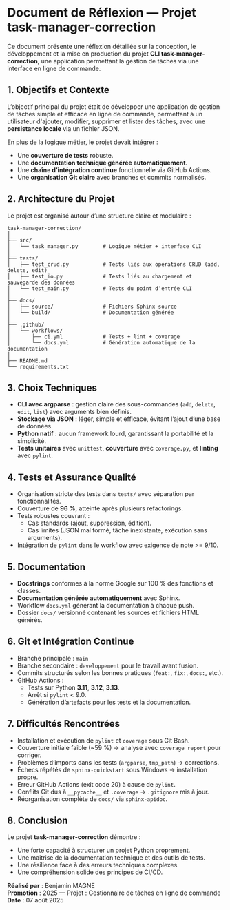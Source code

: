 # Document de Réflexion — Projet task-manager-correction

Ce document présente une réflexion détaillée sur la conception, le développement et la mise en production du projet **CLI task-manager-correction**, une application permettant la gestion de tâches via une interface en ligne de commande.

## 1. Objectifs et Contexte
L’objectif principal du projet était de développer une application de gestion de tâches simple et efficace en ligne de commande, permettant à un utilisateur d'ajouter, modifier, supprimer et lister des tâches, avec une **persistance locale** via un fichier JSON.

En plus de la logique métier, le projet devait intégrer :
- Une **couverture de tests** robuste.
- Une **documentation technique générée automatiquement**.
- Une **chaîne d’intégration continue** fonctionnelle via GitHub Actions.
- Une **organisation Git claire** avec branches et commits normalisés.

## 2. Architecture du Projet
Le projet est organisé autour d’une structure claire et modulaire :

```
task-manager-correction/
│
├── src/
│   └── task_manager.py        # Logique métier + interface CLI
│
├── tests/
│   ├── test_crud.py           # Tests liés aux opérations CRUD (add, delete, edit)
│   ├── test_io.py             # Tests liés au chargement et sauvegarde des données
│   └── test_main.py           # Tests du point d’entrée CLI
│
├── docs/
│   ├── source/                # Fichiers Sphinx source
│   └── build/                 # Documentation générée
│
├── .github/
│   └── workflows/
│       ├── ci.yml             # Tests + lint + coverage
│       └── docs.yml           # Génération automatique de la documentation
│
├── README.md
└── requirements.txt
```

## 3. Choix Techniques
- **CLI avec argparse** : gestion claire des sous-commandes (`add`, `delete`, `edit`, `list`) avec arguments bien définis.
- **Stockage via JSON** : léger, simple et efficace, évitant l’ajout d’une base de données.
- **Python natif** : aucun framework lourd, garantissant la portabilité et la simplicité.
- **Tests unitaires** avec `unittest`, **couverture** avec `coverage.py`, et **linting** avec `pylint`.

## 4. Tests et Assurance Qualité
- Organisation stricte des tests dans `tests/` avec séparation par fonctionnalités.
- Couverture de **96 %**, atteinte après plusieurs refactorings.
- Tests robustes couvrant :
  - Cas standards (ajout, suppression, édition).
  - Cas limites (JSON mal formé, tâche inexistante, exécution sans arguments).
- Intégration de `pylint` dans le workflow avec exigence de note >= 9/10.

## 5. Documentation
- **Docstrings** conformes à la norme Google sur 100 % des fonctions et classes.
- **Documentation générée automatiquement** avec Sphinx.
- Workflow `docs.yml` générant la documentation à chaque push.
- Dossier `docs/` versionné contenant les sources et fichiers HTML générés.

## 6. Git et Intégration Continue
- Branche principale : `main`
- Branche secondaire : `developpement` pour le travail avant fusion.
- Commits structurés selon les bonnes pratiques (`feat:`, `fix:`, `docs:`, etc.).
- GitHub Actions :
  - Tests sur Python **3.11**, **3.12**, **3.13**.
  - Arrêt si `pylint` < 9.0.
  - Génération d’artefacts pour les tests et la documentation.

## 7. Difficultés Rencontrées
- Installation et exécution de `pylint` et `coverage` sous Git Bash.
- Couverture initiale faible (~59 %) → analyse avec `coverage report` pour corriger.
- Problèmes d’imports dans les tests (`argparse`, `tmp_path`) → corrections.
- Échecs répétés de `sphinx-quickstart` sous Windows → installation propre.
- Erreur GitHub Actions (exit code 20) à cause de `pylint`.
- Conflits Git dus à `__pycache__` et `.coverage` → `.gitignore` mis à jour.
- Réorganisation complète de `docs/` via `sphinx-apidoc`.

## 8. Conclusion
Le projet **task-manager-correction** démontre :
- Une forte capacité à structurer un projet Python proprement.
- Une maitrise de la documentation technique et des outils de tests.
- Une résilience face à des erreurs techniques complexes.
- Une compréhension solide des principes de CI/CD.

**Réalisé par** : Benjamin MAGNE  
**Promotion** : 2025 — Projet : Gestionnaire de tâches en ligne de commande  
**Date** : 07 août 2025
